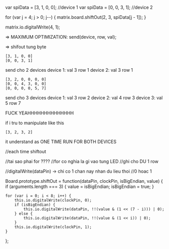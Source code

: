 var spiData = [3, 1, 0, 0]; //device 1
var spiData = [0, 0, 3, 1]; //device 2

for (var j = 4; j > 0; j--) {
	matrix.board.shiftOut(2, 3, spiData[j - 1]);
}

matrix.io.digitalWrite(4, 1);

=> MAXIMUM OPTIMIZATION: send(device, row, val);

=> shifout tung byte

	[3, 1, 0, 0]
	[0, 0, 3, 1]

send cho 2 devices
device 1: val 3 row 1
device 2: val 3 row 1

	[3, 2, 0, 0, 0, 0]
	[0, 0, 4, 3, 0, 0]
	[0, 0, 0, 0, 5, 7]

send cho 3 devices
device 1: val 3 row 2
device 2: val 4 row 3
device 3: val 5 row 7

FUCK YEAHHHHHHHHHHHHHH

if i tru to manipulate like this

	[3, 2, 3, 2]

it understand as ONE TIME RUN FOR BOTH DEVICES

//each time shiftout

//tai sao phai for ????
//for co nghia la gi vao tung LED
//ghi cho DU 1 row

//digitalWrite(dataPin) -> chi co 1 chan nay nhan du lieu thoi
//0 hoac 1

Board.prototype.shiftOut = function(dataPin, clockPin, isBigEndian, value) {
	if (arguments.length === 3) {
		value = isBigEndian;
		isBigEndian = true;
	}

	for (var i = 0; i < 8; i++) {
		this.io.digitalWrite(clockPin, 0);
		if (isBigEndian) {
			this.io.digitalWrite(dataPin, !!(value & (1 << (7 - i))) | 0);
		} else {
			this.io.digitalWrite(dataPin, !!(value & (1 << i)) | 0);
		}
		this.io.digitalWrite(clockPin, 1);
	}
};
